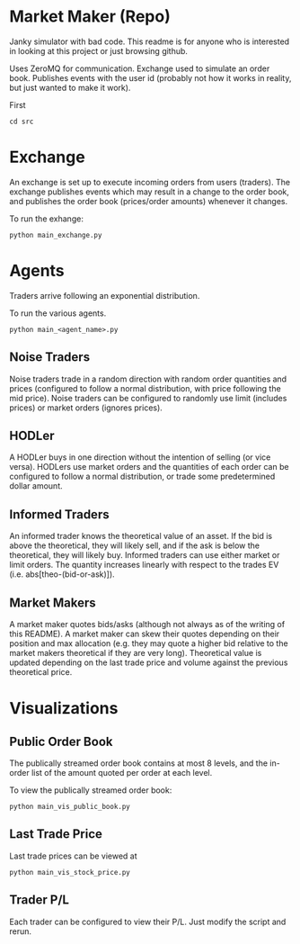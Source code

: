 # Market Maker (Repo)

Janky simulator with bad code. This readme is for anyone who is interested in looking at this project or just browsing github.

Uses ZeroMQ for communication. Exchange used to simulate an order book. Publishes events with the user id (probably not how it works in reality, but just wanted to make it work).

First
```
cd src
```

# Exchange

An exchange is set up to execute incoming orders from users (traders). The exchange publishes events which may result in a change to the order book, and publishes the order book (prices/order amounts) whenever it changes.

To run the exhange:
```
python main_exchange.py
```

# Agents

Traders arrive following an exponential distribution.

To run the various agents.
```
python main_<agent_name>.py
```
## Noise Traders

Noise traders trade in a random direction with random order quantities and prices (configured to follow a normal distribution, with price following the mid price). Noise traders can be configured to randomly use limit (includes prices) or market orders (ignores prices).

## HODLer

A HODLer buys in one direction without the intention of selling (or vice versa). HODLers use market orders and the quantities of each order can be configured to follow a normal distribution, or trade some predetermined dollar amount.

## Informed Traders

An informed trader knows the theoretical value of an asset. If the bid is above the theoretical, they will likely sell, and if the ask is below the theoretical, they will likely buy. Informed traders can use either market or limit orders. The quantity increases linearly with respect to the trades EV (i.e. abs[theo-(bid-or-ask)]).

## Market Makers

A market maker quotes bids/asks (although not always as of the writing of this README). A market maker can skew their quotes depending on their position and max allocation (e.g. they may quote a higher bid relative to the market makers theoretical if they are very long). Theoretical value is updated depending on the last trade price and volume against the previous theoretical price.

# Visualizations

## Public Order Book

The publically streamed order book contains at most 8 levels, and the in-order list of the amount quoted per order at each level.

To view the publically streamed order book:
```
python main_vis_public_book.py
```

## Last Trade Price

Last trade prices can be viewed at
```
python main_vis_stock_price.py
```

## Trader P/L

Each trader can be configured to view their P/L. Just modify the script and rerun.